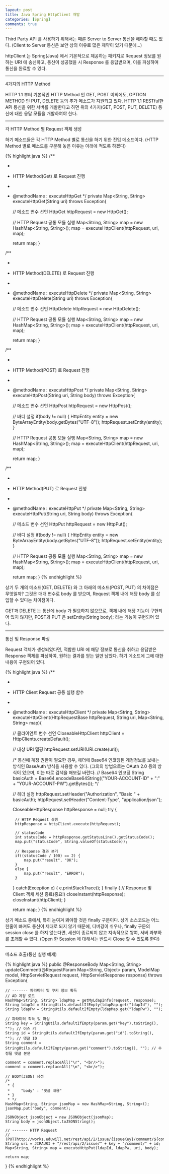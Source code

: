 ```yaml
---
layout: post
title: Java Spring HttpClient 개발
categories: [Spring]
comments: true
---
```


Third Party API 를 사용하기 위해서는 때론 Server to Server 통신을 해야할 때도 있다.
(Client to Server 통신은 보안 상의 이유로 많은 제약이 있기 때문에...)

httpClient 는 Spring(Java) 에서 기본적으로 제공하는 패키지로 Request 정보를 원하는 URI 에 송신하고, 통신이 성공했을 시 Response 를 응답받으며, 이를 파싱하여 통신을 완료할 수 있다.

------------

4가지의 HTTP Method

HTTP 1.1 부터 기본적인 HTTP Method 인 GET, POST 이외에도, OPTION METHOD 인 PUT, DELETE 등의 추가 메소드가 지원되고 있다.
HTTP 1.1 RESTful한 API 통신을 위한 서버를 개발한다고 하면 위의 4가지(GET, POST, PUT, DELETE) 통신에 대한 응답 모듈을 개발하여야 한다.

--------------

각 HTTP Method 별 Request 객체 생성

하기 메소드들은 각 HTTP Method 별로 통신을 하기 위한 진입 메소드이다.
(HTTP Method 별로 메소드를 구분해 놓은 이유는 아래에 적도록 하겠다)

{% highlight java %}
/**
 * <pre>
 * HTTP Method(Get) 로 Request 진행
 * </pre>
 * @methodName    : executeHttpGet
 */
private Map<String, String> executeHttpGet(String uri) throws Exception{
 
    // 메소드 변수 선언
    HttpGet httpRequest = new HttpGet();
 
    // HTTP Request 공통 모듈 실행
    Map<String, String> map = new HashMap<String, String>();
    map = executeHttpClient(httpRequest, uri, map);
 
    return map;
}
 
/**
 * <pre>
 * HTTP Method(DELETE) 로 Request 진행
 * </pre>
 * @methodName    : executeHttpDelete
 */
private Map<String, String> executeHttpDelete(String uri) throws Exception{
 
    // 메소드 변수 선언
    HttpDelete httpRequest = new HttpDelete();
 
    // HTTP Request 공통 모듈 실행
    Map<String, String> map = new HashMap<String, String>();
    map = executeHttpClient(httpRequest, uri, map);
 
    return map;
}
 
/**
 * <pre>
 * HTTP Method(POST) 로 Request 진행
 * </pre>
 * @methodName    : executeHttpPost
 */
private Map<String, String> executeHttpPost(String uri, String body) throws Exception{
 
    // 메소드 변수 선언
    HttpPost httpRequest = new HttpPost();
 
    // 바디 설정
    if(body != null) {
        HttpEntity entity = new ByteArrayEntity(body.getBytes("UTF-8"));
        httpRequest.setEntity(entity);
    }
 
    // HTTP Request 공통 모듈 실행
    Map<String, String> map = new HashMap<String, String>();
    map = executeHttpClient(httpRequest, uri, map);
 
    return map;
}
 
/**
 * <pre>
 * HTTP Method(PUT) 로 Request 진행
 * </pre>
 * @methodName    : executeHttpPut
 */
private Map<String, String> executeHttpPut(String uri, String body) throws Exception{
 
    // 메소드 변수 선언
    HttpPut httpRequest = new HttpPut();
 
    // 바디 설정
    if(body != null) {
        HttpEntity entity = new ByteArrayEntity(body.getBytes("UTF-8"));
        httpRequest.setEntity(entity);
    }
 
    // HTTP Request 공통 모듈 실행
    Map<String, String> map = new HashMap<String, String>();
    map = executeHttpClient(httpRequest, uri, map);
 
    return map;
}
{% endhighlight %}


상기 두 개의 메소드(GET, DELETE) 와 그 아래의 메소드(POST, PUT) 의 차이점은 무엇일까?
그것은 매개 변수로 body 를 받으며, Request 객체 내에 해당 body 를 삽입할 수 있다는 차이점이다.

GET과 DELETE 는 통신에 body 가 필요하지 않으므로, 객체 내에 해당 기능이 구현되어 있지 않지만,
POST과 PUT 은 setEntity(String body); 라는 기능이 구현되어 있다.

------------------

통신 및 Response 파싱

Request 객체가 생성되었다면, 적합한 URI 에 해당 정보로 통신을 취하고 응답받은 Response 객체를 파싱하여, 원하는 결과를 얻는 일만 남았다.
하기 메소드에 그에 대한 내용이 구현되어 있다.

{% highlight java %}
/**
 * <pre>
 * HTTP Client Request 공통 실행 함수
 * </pre>
 * @methodName    : executeHttpClient
 */
private Map<String, String> executeHttpClient(HttpRequestBase httpRequest, String uri, Map<String, String> map){
 
    // 클라이언트 변수 선언
    CloseableHttpClient httpClient = HttpClients.createDefault();
 
    // 대상 URI 맵핑
    httpRequest.setURI(URI.create(uri));
 
    
    /*
    통신에 계정 권한이 필요한 경우, 헤더에 Base64 인코딩된 계정정보를 보내는 방식인 BaseAuth 방식을 사용할 수 있다.
    (그외의 방법으로는 OAuth 2.0 등의 방식이 있으며, 이는 따로 검색을 해보길 바란다.
    // Base64 인코딩
    String basicAuth = Base64.encodeBase64String(("YOUR-ACCOUNT-ID" + ":" + "YOUR-ACCOUNT-PW").getBytes());
    */
    
 
    // 헤더 설정
    httpRequest.setHeader("Authorization", "Basic " + basicAuth);
    httpRequest.setHeader("Content-Type", "application/json");
 
    CloseableHttpResponse httpResponse = null;
    try {
 
        // HTTP Request 실행
        httpResponse = httpClient.execute(httpRequest);
 
        // statusCode
        int statusCode = httpResponse.getStatusLine().getStatusCode();
        map.put("statusCode", String.valueOf(statusCode));
 
        // Response 결과 분기
        if((statusCode / 100) == 2) {
            map.put("result", "OK");
        }
        else {
            map.put("result", "ERROR");
        }
 
    }
    catch(Exception e) {
        e.printStackTrace();
    }
    finally {
        // Response 및 Client 객체 세션 종료(중요!)
        closeInstant(httpResponse);
        closeInstant(httpClient);
    }
 
    return map;
}
{% endhighlight %}

상기 메소드 중에서, 특히 눈여겨 봐야할 것은 finally 구문이다.
상기 소스코드는 어느 한줄이 빠져도 통신이 제대로 되지 않기 때문에, 디버깅이 쉬우나, finally 구문의 session close 를 하지 않는다면, 세션이 종료되지 않고 지속적으로 쌓여, 서버 과부하를 초래할 수 있다.
(Open 한 Session 에 대해서는 반드시 Close 할 수 있도록 한다)

--------------------

메소드 호출(통신 실행 예제)

{% highlight java %}
public @ResponseBody Map<String, String> updateComment(@RequestParam Map<String, Object> param, ModelMap model, HttpServletRequest request, HttpServletResponse response) throws Exception{
 
    // ------- 파라미터 및 쿠키 정보 획득
    // AD 계정 로드
    HashMap<String, String> ldapMap = getMyLdapInfo(request, response);
    String ldapId = StringUtils.defaultIfEmpty(ldapMap.get("ldapId"), "");
    String ldapPw = StringUtils.defaultIfEmpty(ldapMap.get("ldapPw"), "");
 
    // 파라미터 획득 및 파싱
    String key = StringUtils.defaultIfEmpty(param.get("key").toString(), ""); // 이슈 키
    String id = StringUtils.defaultIfEmpty(param.get("id").toString(), ""); // 댓글 ID
    String comment = StringUtils.defaultIfEmpty(param.get("comment").toString(), ""); // 수정될 댓글 본문
 
    comment = comment.replaceAll("\r", "<br/>");
    comment = comment.replaceAll("\n", "<br/>");
 
    // BODY(JSON) 생성
    /*
     * {
     *     "body" : "댓글 내용"
     * }
     * */
    HashMap<String, String> jsonMap = new HashMap<String, String>();
    jsonMap.put("body", comment);
 
    JSONObject jsonObject = new JSONObject(jsonMap);
    String body = jsonObject.toJSONString();
 
    // ------- HTTP Request
    // (PUT)http://works.eduwill.net/rest/api/2/issue/{issueKey}/comment/${commentId}
    String uri = JIRAURI + "/rest/api/2/issue/" + key + "/comment/" + id;
    Map<String, String> map = executeHttpPut(ldapId, ldapPw, uri, body);
 
    return map;
}
{% endhighlight %}